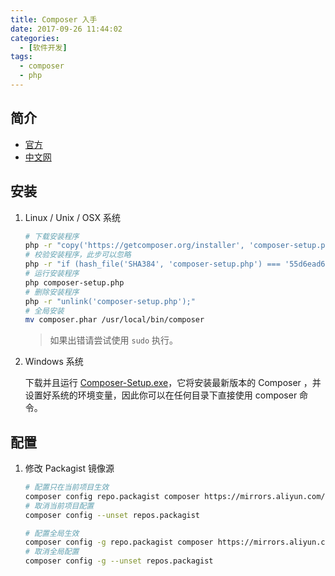 ```yaml
---
title: Composer 入手
date: 2017-09-26 11:44:02
categories:
  - [软件开发]
tags:
  - composer
  - php
---
```


## 简介

* [官方](https://getcomposer.org)
* [中文网](http://www.phpcomposer.com)

## 安装

1. Linux / Unix / OSX 系统

    ```sh
    # 下载安装程序
    php -r "copy('https://getcomposer.org/installer', 'composer-setup.php');"
    # 校验安装程序，此步可以忽略
    php -r "if (hash_file('SHA384', 'composer-setup.php') === '55d6ead61b29c7bdee5cccfb50076874187bd9f21f65d8991d46ec5cc90518f447387fb9f76ebae1fbbacf329e583e30') { echo 'Installer verified'; } else { echo 'Installer corrupt'; unlink('composer-setup.php'); } echo PHP_EOL;"
    # 运行安装程序
    php composer-setup.php
    # 删除安装程序
    php -r "unlink('composer-setup.php');"
    # 全局安装
    mv composer.phar /usr/local/bin/composer
    ```

    > 如果出错请尝试使用 `sudo` 执行。

2. Windows 系统

    下载并且运行 [Composer-Setup.exe](https://getcomposer.org/Composer-Setup.exe)，它将安装最新版本的 Composer ，并设置好系统的环境变量，因此你可以在任何目录下直接使用 composer 命令。

## 配置

1. 修改 Packagist 镜像源

    ```sh
    # 配置只在当前项目生效
    composer config repo.packagist composer https://mirrors.aliyun.com/composer/
    # 取消当前项目配置
    composer config --unset repos.packagist
    ```

    ```sh
    # 配置全局生效
    composer config -g repo.packagist composer https://mirrors.aliyun.com/composer/
    # 取消全局配置
    composer config -g --unset repos.packagist
    ```
